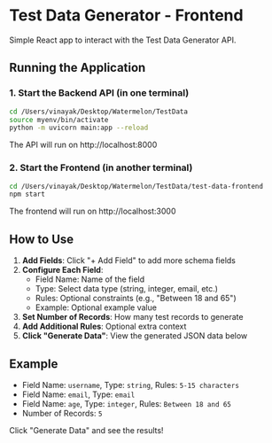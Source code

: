 # Test Data Generator - Frontend

Simple React app to interact with the Test Data Generator API.

## Running the Application

### 1. Start the Backend API (in one terminal)
```bash
cd /Users/vinayak/Desktop/Watermelon/TestData
source myenv/bin/activate
python -m uvicorn main:app --reload
```

The API will run on http://localhost:8000

### 2. Start the Frontend (in another terminal)
```bash
cd /Users/vinayak/Desktop/Watermelon/TestData/test-data-frontend
npm start
```

The frontend will run on http://localhost:3000

## How to Use

1. **Add Fields**: Click "+ Add Field" to add more schema fields
2. **Configure Each Field**:
   - Field Name: Name of the field
   - Type: Select data type (string, integer, email, etc.)
   - Rules: Optional constraints (e.g., "Between 18 and 65")
   - Example: Optional example value
3. **Set Number of Records**: How many test records to generate
4. **Add Additional Rules**: Optional extra context
5. **Click "Generate Data"**: View the generated JSON data below

## Example

- Field Name: `username`, Type: `string`, Rules: `5-15 characters`
- Field Name: `email`, Type: `email`
- Field Name: `age`, Type: `integer`, Rules: `Between 18 and 65`
- Number of Records: `5`

Click "Generate Data" and see the results!
